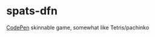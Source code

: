 # spats-dfn
[CodePen](https://codepen.io/kpachinger/pen/zagwOw)
skinnable game, somewhat like Tetris/pachinko 
